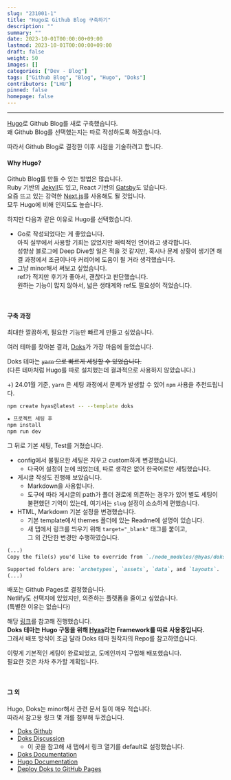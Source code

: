 ```yaml
---
slug: "231001-1"
title: "Hugo로 Github Blog 구축하기"
description: ""
summary: ""
date: 2023-10-01T00:00:00+09:00
lastmod: 2023-10-01T00:00:00+09:00
draft: false
weight: 50
images: []
categories: ["Dev - Blog"]
tags: ["Github Blog", "Blog", "Hugo", "Doks"]
contributors: ["LHU"]
pinned: false
homepage: false
---
```


---

[Hugo][ref0]로 Github Blog를 새로 구축했습니다.  
왜 Github Blog를 선택했는지는 따로 작성하도록 하겠습니다.

따라서 Github Blog로 결정한 이후 시점을 기술하려고 합니다.

#### Why Hugo?

Github Blog를 만들 수 있는 방법은 많습니다.  
Ruby 기반의 [Jekyll][ref1]도 있고, React 기반의 [Gatsby][ref2]도 있습니다.  
요즘 뜨고 있는 강력한 [Next.js][ref3]를 사용해도 될 것입니다.  
모두 Hugo에 비해 인지도도 높습니다.

하지만 다음과 같은 이유로 Hugo를 선택했습니다.

- Go로 작성되었다는 게 좋았습니다.  
  아직 실무에서 사용할 기회는 없었지만 매력적인 언어라고 생각합니다.  
  성향상 블로그에 Deep Dive할 일은 적을 것 같지만, 혹시나 문제 상황이 생기면 해결 과정에서 조금이나마 커리어에 도움이 될 거라 생각했습니다.
- 그냥 minor해서 써보고 싶었습니다.  
  ref가 적지만 후기가 좋아서, 괜찮다고 판단했습니다.  
  원하는 기능이 많지 않아서, 넓은 생태계와 ref도 필요성이 적었습니다.

<br>

#### 구축 과정

최대한 깔끔하게, 필요한 기능만 빠르게 만들고 싶었습니다.

여러 테마를 찾아본 결과, [Doks][ref4]가 가장 마음에 들었습니다.

Doks 테마는 ~~`yarn` 으로 빠르게 세팅할 수 있었습니다.~~  
(다른 테마처럼 Hugo를 따로 설치했는데 결과적으로 사용하지 않았습니다.)

+) 24.01월 기준, `yarn` 은 세팅 과정에서 문제가 발생할 수 있어 `npm` 사용을 추천드립니다.

```bash
npm create hyas@latest -- --template doks

★ 프로젝트 세팅 후
npm install
npm run dev
```

그 뒤로 기본 세팅, Test를 거쳤습니다.

- config에서 불필요한 세팅은 지우고 custom하게 변경했습니다.
  - 다국어 설정이 눈에 띄었는데, 따로 생각은 없어 한국어로만 세팅했습니다.
- 게시글 작성도 진행해 보았습니다.
  - Markdown을 사용합니다.
  - 도구에 따라 게시글의 path가 폴더 경로에 의존하는 경우가 있어 별도 세팅이 불편했던 기억이 있는데, 여기서는 `slug` 설정이 소소하게 편했습니다.
- HTML, Markdown 기본 설정을 변경했습니다.
  - 기본 template에서 themes 폴더에 있는 Readme에 설명이 있습니다.
  - 새 탭에서 링크를 띄우기 위해 `target="_blank"` 태그를 붙이고,  
    그 외 간단한 변경만 수행하였습니다.

```md {title="themes/my-doks-theme/README.md"}
(...)
Copy the file(s) you'd like to override from `./node_modules/@hyas/doks-core/` and paste to `./themes/my-doks-theme/`. Make sure to keep the folder structure.

Supported folders are: `archetypes`, `assets`, `data`, and `layouts`.
(...)
```

배포는 Github Pages로 결정했습니다.  
Netlify도 선택지에 있었지만, 의존하는 플랫폼을 줄이고 싶었습니다.  
(특별한 이유는 없습니다)

해당 [링크][ref5]를 참고해 진행했습니다.  
**Doks 테마는 Hugo 구동을 위해 [Hyas][ref6]라는 Framework를 따로 사용중입니다.**  
그래서 배포 방식이 조금 달라 Doks 테마 원작자의 Repo를 참고하였습니다.

이렇게 기본적인 세팅이 완료되었고, 도메인까지 구입해 배포했습니다.  
필요한 것은 차차 추가할 계획입니다.

<br>

#### 그 외

Hugo, Doks는 minor해서 관련 문서 등이 매우 적습니다.  
따라서 참고용 링크 몇 개를 첨부해 두겠습니다.

- [Doks Github][etc0]
- [Doks Discussion][etc1]
  - 이 곳을 참고해 새 탭에서 링크 열기를 default로 설정했습니다.
- [Doks Documentation][etc2]
- [Hugo Documentation][etc3]
- [Deploy Doks to GitHub Pages][etc4]

[ref0]: https://gohugo.io/
[ref1]: https://jekyllrb.com/
[ref2]: https://www.gatsbyjs.com/
[ref3]: https://nextjs.org/
[ref4]: https://themes.gohugo.io/themes/doks/
[ref5]: https://github.com/h-enk/doks-gh-pages
[ref6]: https://gethyas.com/
[etc0]: https://github.com/gethyas/doks
[etc1]: https://github.com/gethyas/doks/discussions
[etc2]: https://getdoks.org/docs/start-here/getting-started/
[etc3]: https://gohugo.io/documentation/
[etc4]: https://github.com/h-enk/doks-gh-pages
